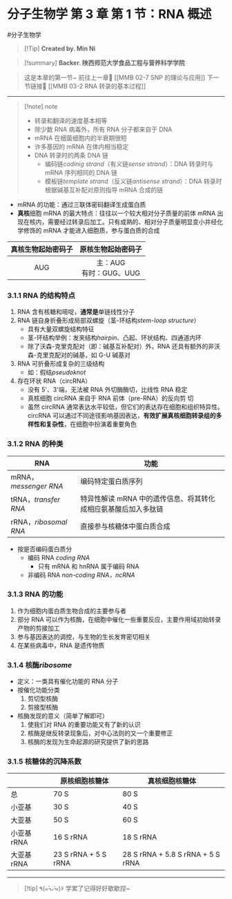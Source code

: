 # 分子生物学 第 3 章 第 1 节：RNA 概述
#分子生物学 


> [!Tip] **Created by. Min Ni**

> [!summary] **Backer. 陕西师范大学食品工程与营养科学学院**

> 这是本章的第一节~
> 前往上一章🚀 [[MMB 02-7 SNP 的理论与应用]]
> 下一节链接🔗 [[MMB 03-2 RNA 转录的基本过程]]

---

> [!note] note
>- 转录和翻译的速度基本相等
>- 除少数 RNA 病毒外，所有 RNA 分子都来自于 DNA 
>- mRNA 在细菌细胞内的半衰期很短
>- 许多基因的 mRNA 在体内相当稳定
>- DNA 转录时的两条 DNA 链
>	- 编码链*codinig strand*（有义链*sense strand*）：DNA 转录时与 mRNA 序列相同的 DNA 链
>	- 模板链*template strand*（反义链*antisense strand*）：DNA 转录时根据碱基互补配对原则指导 mRNA 合成的链


- mRNA 的功能：通过三联体密码翻译生成蛋白质
- **真核**细胞 mRNA 的最大特点：往往以一个较大相对分子质量的前体 mRNA 出现在核内，需要经过转录后加工。只有成熟的、相对分子质量明显变小并经化学修饰的 mRNA 才能进入细胞质，参与蛋白质的合成

| 真核生物起始密码子 |      原核生物起始密码子      |
| :-------: | :-----------------: |
|    AUG    | 主：AUG<br>有时：GUG、UUG |
### 3.1.1 RNA 的结构特点
1. RNA 含有核糖和嘧啶，**通常是**单链线性分子
2. RNA 链自身折叠形成局部双螺旋（茎-环结构*stem-loop structure*）
	- 具有大量双螺旋结构特征
	- 茎-环结构举例：发夹结构*hairpin*、凸起、环状结构、四通道内环
	- 除了沃森-克里克配对（即：碱基互补配对）外，RNA 还具有额外的非沃森-克里克配对的碱基，如 G-U 碱基对
3. RNA 可折叠形成复杂的三级结构
	- 如：假结*pseudoknot*
4. 存在环状 RNA（circRNA）
	- 没有 5'、3'端，无法被 RNA 外切酶酶切，比线性 RNA 稳定
	- 真核细胞 circRNA 来自于 RNA 前体（pre-RNA）的反向剪 切
	- 虽然 circRNA 通常表达水平较低，但它们的表达存在细胞和组织特异性。circRNA 可以通过不同途径影响基因表达，**有效扩展真核细胞转录组的多样性和复杂性**，在细胞中扮演着重要角色
### 3.1.2 RNA 的种类

| RNA                  | 功能                                 |
| -------------------- | ---------------------------------- |
| mRNA，*messenger RNA* | 编码特定蛋白质序列                          |
| tRNA，*transfer RNA*  | 特异性解读 mRNA 中的遗传信息、将其转化成相应氨基酸后加入多肽链 |
| rRNA，*ribosomal RNA* | 直接参与核糖体中蛋白质合成                      |
- 按是否编码蛋白质分
	- 编码 RNA *coding RNA*
		- 只有 mRNA 和 hnRNA 属于编码 RNA
	- 非编码 RNA *non-coding RNA，ncRNA*
### 3.1.3 RNA 的功能
1. 作为细胞内蛋白质生物合成的主要参与者
2. 部分 RNA 可以作为核酶，在细胞中催化一些重要反应，主要作用域初始转录产物的剪接加工
3. 参与基因表达的调控，与生物的生长发育密切相关
4. 在某些病毒中，RNA 是遗传物质
### 3.1.4 核酶*ribosome*
- 定义：一类具有催化功能的 RNA 分子
- 按催化功能分类
	1. 剪切型核酶
	2. 剪接型核酶
- 核酶发现的意义（简单了解即可）
	1. 使我们对 RNA 的重要功能又有了新的认识
	2. 核酶是继反转录现象后，对中心法则的又一个重要修正
	3. 核酶的发现为生命起源的研究提供了新的思路
### 3.1.5 核糖体的沉降系数

|          | 原核细胞核糖体              | 真核细胞核糖体                           |
| -------- | -------------------- | --------------------------------- |
| 总        | 70 S                 | 80 S                              |
| 小亚基      | 30 S                 | 40 S                              |
| 大亚基      | 50 S                 | 60 S                              |
| 小亚基 rRNA | 16 S rRNA            | 18 S rRNA                         |
| 大亚基 rRNA | 23 S rRNA + 5 S rRNA | 28 S rRNA + 5.8 S rRNA + 5 S rRNA |

---
> [!tip] ٩(๑˃̵ᴗ˂̵๑)۶ 学累了记得好好歇歇捏~
